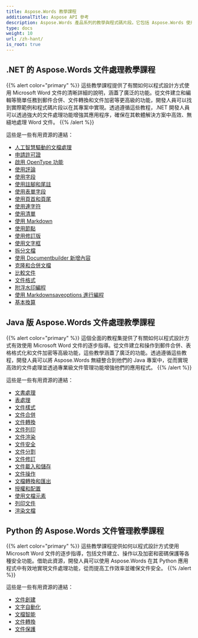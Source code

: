 ```yaml
---
title: Aspose.Words 教學課程
additionalTitle: Aspose API 參考
description: Aspose.Words 產品系列的教學與程式碼片段。它包括 Aspose.Words 使用的基礎和高級教程。
type: docs
weight: 10
url: /zh-hant/
is_root: true
---
```


## .NET 的 Aspose.Words 文件處理教學課程
{{% alert color="primary" %}}
這些教學課程提供了有關如何以程式設計方式使用 Microsoft Word 文件的清晰詳細的說明，涵蓋了廣泛的功能。從文件建立和編輯等簡單任務到郵件合併、文件轉換和文件加密等更高級的功能，開發人員可以找到實際範例和程式碼片段以在其專案中實現。透過遵循這些教程，.NET 開發人員可以透過強大的文件處理功能增強其應用程序，確保在其軟體解決方案中高效、無縫地處理 Word 文件。 
{{% /alert %}}

這些是一些有用資源的連結：
- [人工智慧驅動的文檔處理](./net/ai-powered-document-processing/)
- [申請許可證](./net/apply-license/)   
- [啟用 OpenType 功能](./net/enable-opentype-features/)   
- [使用評論](./net/working-with-comments/)   
- [使用字段](./net/working-with-fields/)   
- [使用註腳和尾註](./net/working-with-footnote-and-endnote/)   
- [使用表單字段](./net/working-with-formfields/)   
- [使用頁首和頁尾](./net/working-with-headers-and-footers/)   
- [使用連字符](./net/working-with-hyphenation/)   
- [使用清單](./net/working-with-list/)   
- [使用 Markdown](./net/working-with-markdown/)   
- [使用節點](./net/working-with-node/)   
- [使用修訂版](./net/working-with-revisions/)   
- [使用文字框](./net/working-with-textboxes/)   
- [拆分文檔](./net/split-document/)   
- [使用 Documentbuilder 新增內容](./net/add-content-using-documentbuilder/)
- [克隆和合併文檔](./net/clone-and-combine-documents/) 
- [比較文件](./net/compare-documents/) 
- [文件格式](./net/document-formatting/)      
- [附浮水印編程](./net/programming-with-watermark/)    
- [使用 Markdownsaveoptions 進行編程](./net/programming-with-markdownsaveoptions/)   
- [基本換算](./net/basic-conversions/)   

## Java 版 Aspose.Words 文件處理教學課程
{{% alert color="primary" %}}
這個全面的教程集提供了有關如何以程式設計方式有效使用 Microsoft Word 文件的逐步指導。從文件建立和操作到郵件合併、表格格式化和文件加密等高級功能，這些教學涵蓋了廣泛的功能。透過遵循這些教程，開發人員可以將 Aspose.Words 無縫整合到他們的 Java 專案中，從而實現高效的文件處理並透過專業級文件管理功能增強他們的應用程式。 
{{% /alert %}}

這些是一些有用資源的連結：
- [文書處理](./java/word-processing/)  
- [表處理](./java/table-processing/)
- [文件樣式](./java/document-styling/)
- [文件合併](./java/document-merging/)
- [文件轉換](./java/document-converting/)
- [文件列印](./java/document-printing/)
- [文件渲染](./java/document-rendering/)
- [文件安全](./java/document-security/)
- [文件分割](./java/document-splitting/)
- [文件修訂](./java/document-revision/)
- [文件載入和儲存](./java/document-loading-and-saving/)
- [文件操作](./java/document-manipulation/)
- [文檔轉換和匯出](./java/document-conversion-and-export/)
- [授權和配置](./java/licensing-and-configuration/)
- [使用文檔元素](./java/using-document-elements/)
- [列印文件](./java/printing-documents/)
- [渲染文檔](./java/rendering-documents/)

## Python 的 Aspose.Words 文件管理教學課程
{{% alert color="primary" %}}
這些教學課程提供如何以程式設計方式使用 Microsoft Word 文件的逐步指導，包括文件建立、操作以及加密和密碼保護等各種安全功能。借助此資源，開發人員可以使用 Aspose.Words 在其 Python 應用程式中有效地實現文件處理功能，從而提高工作效率並確保文件安全。 
{{% /alert %}}

這些是一些有用資源的連結：
- [文件創建](./python-net/document-creation/)  
- [文字自動化](./python-net/word-automation/)
- [文檔智能](./python-net/document-intelligence/)
- [文件轉換](./python-net/document-conversion/)
- [文件保護](./python-net/document-protection/)